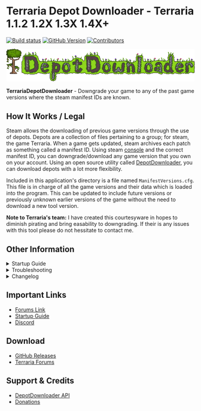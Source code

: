 # Terraria Depot Downloader - Terraria 1.1.2 1.2X 1.3X 1.4X+

[![Build status](https://ci.appveyor.com/api/projects/status/4je4mgn8thq15cf9?svg=true)](https://ci.appveyor.com/project/RussDev7/terrariadepotdownloader) [![GitHub Version](https://img.shields.io/github/tag/RussDev7/TerrariaDepotDownloader.svg?label=GitHub)](https://github.com/RussDev7/TerrariaDepotDownloader) [![Contributors](https://img.shields.io/github/contributors/RussDev7/TerrariaDepotDownloader)](https://github.com/RussDev7/TerrariaDepotDownloader)

![TDD](https://raw.githubusercontent.com/RussDev7/TerrariaDepotDownloader/main/src/TerrariaDepotDownloader/Resources/custom-terraria-logo1.png)

**TerrariaDepotDownloader** - Downgrade your game to any of the past game versions where the steam manifest IDs are known.

## How It Works / Legal
Steam allows the downloading of previous game versions through the use of depots. Depots are a collection of files pertaining to a group; for steam, the game Terraria. When a game gets updated, steam archives each patch as something called a manifest ID. Using steam [console](steam//nav/console) and the correct manifest ID, you can downgrade/download any game version that you own on your account. Using an open source utility called [DepotDownloader](https://github.com/SteamRE/DepotDownloader), you can download depots with a lot more flexibility.

Included in this application's directory is a file named `ManifestVersions.cfg`. This file is in charge of all the game versions and their data which is loaded into the program. This can be updated to include future versions or previously unknown earlier versions of the game without the need to download a new tool version.

**Note to Terraria's team:** I have created this courtesyware in hopes to diminish pirating and bring easability to downgrading. If their is any issues with this tool please do not hessitate to contact me.

## Other Information

<details><summary>Startup Guide</summary><div align="center">
  
  ![custom-terraria-logo (1)](https://user-images.githubusercontent.com/33048298/203858054-033ec2e0-ac09-40a2-bda5-b42c7ccabe8e.png)
  
  **Step 1)** Make sure you have [.NET 6.0 Runtime](https://dotnet.microsoft.com/en-us/download/dotnet/6.0) installed on your computer.
  
  ![05v2](https://user-images.githubusercontent.com/33048298/203858119-6d572a85-b2c9-40b0-bb35-1cc88b81b805.PNG)
  
  \
  **Step 2)** Click the Settings tab and enter your Steam account name and password.\
  This is used to download the game versions from steam.
  
  ![01](https://user-images.githubusercontent.com/33048298/203858142-d79f6d46-f229-48de-8c26-bd73b499b3a7.jpg)

  \
  **Step 3)** In the Downloader tab, select the version you want to download\
  and click the download button in the bottom right corner.
    
 ![02](https://user-images.githubusercontent.com/33048298/203858163-b669c202-6b15-4e63-89f6-8cd35fb0fab2.jpg)

  \
  **Step 4)** A command prompt window will appear. If your Steam account has 2-way verification-\
  Enter your Steam Guard authentication code into the command prompt and hit enter.
  
  ![03](https://user-images.githubusercontent.com/33048298/203858174-7eeaa9cd-42ef-411d-8a61-364a70883b2f.jpg)

  \
  **Step 5)** The game version will download to the TerrariaDepots folder.\
  This Can be changed to any desired location in the settings tab!
  
  ![04](https://user-images.githubusercontent.com/33048298/203858187-85b457df-4906-4e7d-8b8d-eda102935fd6.jpg)

  \
  **Step 6)** If the game does not start and you receive this error message-\
  backup and paste depot files to your game directory and run via steam.\
`C:\Program Files (x86)\Steam\steamapps\common\Terraria`
  
  ![ErrorMsg](https://user-images.githubusercontent.com/33048298/203858221-5686f990-915b-4596-bb38-e2f70630104f.PNG)\
(Or check out the Overwrite Steam Directory feature)
</div></details>
<details><summary>Troubleshooting</summary><p></p>
  
  **Bellow are some useful troubleshooting guides. If you find issues with this application please let me know!**
  <p></p>
  <details><summary>Console appears then immediately closes.</summary><p></p>
    
`Fix #1:`\
Ensure both username & password are correct in the settings tab.
    
  ![USERANDPASS](https://user-images.githubusercontent.com/33048298/203860279-0def82b9-7d9d-4108-aee4-59998103e476.JPG)

`Fix #2:`\
Try installing [.NET 6.0 Runtime -> Run console apps](https://dotnet.microsoft.com/en-us/download/dotnet/6.0/runtime?cid=getdotnetcore).\
IMPORTANT: Make sure to download the correct x64 / x86 version for your system.
    
   ![ConsoleApps](https://user-images.githubusercontent.com/33048298/203860302-f68c6761-2d78-490d-8133-c6e46d3b9d70.JPG)
  </details>
  <details><summary>Windows is blocking me from opening the application.</summary><p></p>
    
`Fix #1:`\
Clicking More info -> Run anyway
    
<img width="319" alt="01" src="https://user-images.githubusercontent.com/33048298/203860340-c2e81606-b416-4a63-bb66-886f643aba44.png">
<img width="319" alt="02 (1)" src="https://user-images.githubusercontent.com/33048298/203860348-d9181eec-45ef-4635-98e3-c571e65ba84c.png">

<p></p>
Why this is happening?
<p></p>

Built into Windows 10, is something called Windows Defender SmartScreen. Each time an application is ran Windows 10, SmartScreen will check if it is a “good” application against their catalog of applications. It’s a good security measure and is particular helpful at stopping malware spreading through email attachments – where some users do not understand the difference between a legitimate document and an application. Sometimes SmartScreen will prevent applications you know are not bad – for example, it’s a CMD or VBS script you wrote, or a program from a trusted source.

Explanation Credits: [Adrian Gordon](https://www.itsupportguides.com/blog/author/agordon/)
  </details>
  <details><summary>Clicking single player / multiplayer crashes my game.</summary><p></p>
    
`Fix #1:`\
Backup or rename existing game saves.\
`C:\Users\%username%\Documents\My Games\Terraria`
    
  ![R B](https://user-images.githubusercontent.com/33048298/203860437-77038bc0-e3d5-4ddf-b7de-4e8e29aeb688.PNG)![R B2](https://user-images.githubusercontent.com/33048298/203860438-5cb611fd-7b05-45c7-82ad-8282a8a865a4.PNG)

Why this is happening?

This issue is typically caused by an existing `\Documents\My Games\Terraria\` directory.
  </details>
  <details><summary>Please launch game from steam client.</summary><p></p>

`Fix #1:`\
Enable Overwrite Steam Directory option from within settings tab.
    
  ![Capture](https://user-images.githubusercontent.com/33048298/203860460-b5a34672-f293-4207-aa11-51a70d0eb837.PNG)

Why this is happening?

This issue is caused from one of the hardcoded checks Terraria does to make sure you own the game. You need to have the game inside your steamapps directory to prevent this error.
  </details>
  <details><summary>Older versions crash when selecting single player.</summary><p></p>
    
`Fix #1:`\
To fix this its super simple. You need to move your Terraria folder (\Documents\My Games\Terraria) to a different location for safe keeping. Then try and reload the game back up. You will have to create a new player and a new world.

Why this is happening?

The older versions can crash and or now show all the UI options when attempting to read newer player and world files.
  </details>
  <details><summary>Steam won't let me play older versions until it "Updates".</summary><p></p>
    
`Fix #1:`\
Within your steam client, go to `Library > Terraria > Properties > Updates` and change `Automatic Updates` to Only `update this game when I launch it` and turn `Background Downloads` to `Never allow background downloads`.

`Fix #2:`\
Launching steam in offline mode it will prevent the searching of a new update. You can do this within your steam client by navigating to Steam > Go offline or by closing steam, disconnecting from the internet, and re-launching steam.

Why this is happening?

For some people, steam will try to keep Terraria up to date automatically. This can very on your settings within steam.
  </details>
</details>
<details><summary>Changelog</summary>
  
    v1.8.5.7
     - Fixed button UI for NA depot items.
     - Fixed steam default location issues.
     - Unofficial patch installations are now async.
     - Added an option to enable or disable collectors edition.
     - Added an option to use separate configs for each version.
     - Stored steam usernames and passwords are now encrypted.
     - Added an external log.
     
    v1.8.5.6
     - Fixed "overwrite steam directory" is now "use steam directory".
     - Fixed issues that existed in the old vs new config by bumping config version.
     - Fixed the "Remove game" buttons for "Use steam directory".
     
    v1.8.5.5
     - Added an "Use Steam Directory" checkbox to fix "Please launch the game from your steam client".
     - Added dark mode theme.
     - Fixed refreshing not disabling the download button.
     
    v​1.8.5.4
     - Added the ability to download via GitHub links.
     - Added resilience to non-default install locations.
     - Added an save login option.
     - Fixed intelsense project warning messages.
     - Updated decompiler messages.
     - Fixed some GUI text.
     
    v1.8.5.3
     - Fixed an issue where the launch button was not correctly launching desired versions.
     
    v1.8.5.2
     - Fixed an issue where passwords using special characters would cause terminal crashes.
     
    v1.8.5.1
     - Added missing tooltips to checkbox.
     - Bug fixes.
     
    v1.8.5
     - Fixed right clicking for tools within listview.
     - Added tooltips (can be disabled via checkbox).
     - Added checkbox to disable DepotDownloader API updates checks.
     - Fixed tab indexes along with some logged items.
     - Bug fixes.
     
    v1.8.4
     - Fixed versions 1.3.0.1 & 1.4.0.1 not being displayed as downloaded.
     - Removed maximization.
     
    v1.8.3
     - Remove game now terminates only games running within target directory.
     - Remove All will now terminate any running games prior.
     - Fixed File > Download App not being displayed.
     - Fixed File > Remove App not being displayed.
     - .NET Framework check is now done via filesystem over registry.
     - Added .NET version to output log.
     - Exception handling issues fixed.
     - Fixed log spellings.
     - General bugs.
     
    v1.8.2
     - Loading application now checks for DepotDownloader API updates.
     - Overwrite Steam Directory bug not removing previous versions prior to installing a new copy.
     
    v1.6.0 - v1.8.1
     - Updated DepotDownloader API.
     - General bug fixes.
     
    v1.5.0
     - Added a Overwrite Steam Directory option.
     - Fixed some logging typos.
     
    v1.4.0
     - Fixed an issue with properly finding .NET versions.
     - Updated DepotDownloader API.
     - General bug fixes.
     
    v1.2.0 - v1.3.0
     - Initial release.
</details>

## Important Links

- [Forums Link](https://forums.terraria.org/index.php?threads/terrariadepotdownloader-downgrade-to-any-version.107519/)
- [Startup Guide](https://forums.terraria.org/index.php?threads/terrariadepotdownloader-downgrade-to-any-version.107519/)
- [Discord](https://discord.gg/6vxutTGxFb)

## Download

- [GitHub Releases](https://github.com/RussDev7/TerrariaDepotDownloader/releases)
- [Terraria Forums](https://forums.terraria.org/index.php?threads/terrariadepotdownloader-downgrade-to-any-version.107519/)

## Support & Credits

- [DepotDownloader API](https://github.com/SteamRE/DepotDownloader)
- [Donations](https://www.paypal.com/cgi-bin/webscr?cmd=_donations&business=imthedude030@gmail.com&lc=US&item_name=Donation&currency_code=USD&bn=PP%2dDonationsBF)
